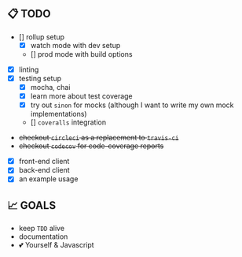 ## 📋 TODO

- [] rollup setup
  - [x] watch mode with dev setup
  - [] prod mode with build options
- [x] linting
- [x] testing setup
  - [x] mocha, chai
  - [x] learn more about test coverage
  - [x] try out `sinon` for mocks (although I want to write my own mock implementations)
  - [] `coveralls` integration
- ~~checkout `circleci` as a replacement to `travis-ci`~~
- ~~checkout `codecov` for code-coverage reports~~
- [x] front-end client
- [x] back-end client
- [x] an example usage

## 📈 GOALS

- keep `TDD` alive
- documentation
- 💕 Yourself & Javascript
